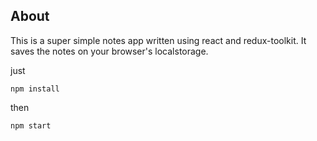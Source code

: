 ## About

This is a super simple notes app written using react and redux-toolkit.
It saves the notes on your browser's localstorage.

just

```
npm install
```

then

```
npm start
```
